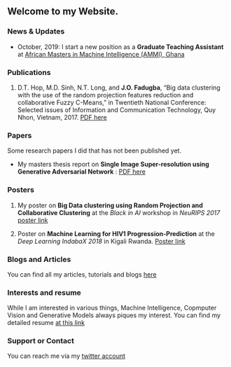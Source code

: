 ## Welcome to my Website. 



### News & Updates
- October, 2019: I start a new position as a **Graduate Teaching Assistant** at [African Masters in Machine Intelligence (AMMI), Ghana](https://aimsammi.org/)


### Publications
1. D.T. Hop, M.D. Sinh, N.T. Long, and **J.O. Fadugba**, “Big data clustering with the use of the random projection
features reduction and collaborative Fuzzy C-Means,” in Twentieth National Conference: Selected issues of
Information and Communication Technology, Quy Nhon, Vietnam, 2017. [PDF here](https://drive.google.com/open?id=1DY1tk7RT2wppqljOWD3JVCFIHJj4G_zm)

### Papers
Some research papers I did that has not been published yet.
- My masters thesis report on **Single Image Super-resolution using Generative Adversarial Network** : [PDF here](https://drive.google.com/file/d/111g0tHE4ncW2QapphuyamvfZs4Yf-jmX/view?usp=sharing)


### Posters
1. My poster on **Big Data clustering using Random Projection and Collaborative Clustering** at the _Black in AI_ workshop in _NeuRIPS 2017_ [poster link](https://drive.google.com/file/d/1HK0DN8qMjbFP3dOON2ua5uXE6-NulSy0/view?usp=sharing)

2. Poster on **Machine Learning for HIV1 Progression-Prediction** at the _Deep Learning IndabaX 2018_ in Kigali Rwanda. [Poster link](https://drive.google.com/file/d/1KMxL7VkTzD8Lw8ZM0H8JlyP3G-6vFnxA/view?usp=sharing)


### Blogs and Articles

You can find all my articles, tutorials and blogs [here](https://jerofad.github.io/blogs/)

### Interests and resume
While I am interested in various things, Machine Intelligence, Copmputer Vision and Generative Models always piques my interest. You can find my detailed resume [at this link](https://drive.google.com/file/d/1v84ZMrwZjC3CfSMPxtLwfK-VCjl_sdbE/view?usp=sharing)


### Support or Contact
You can reach me via my [twitter account](https://twitter.com/jerofad)
